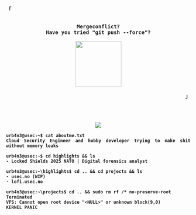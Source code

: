 

<div align="justify">
  <p align="left">
    <strong>
      <samp>「</samp>
    </strong>
  </p>
  <p align="center">
    <samp>
       <br />
   <b>
      Mergeconflict?
      <br />
        Have you tried "git push --force"?
        <br />
      <br />
<img height=125 src="https://github.com/user-attachments/assets/e73a3e0f-fe38-4b05-aea2-5a61f6e5926f" />
</p>

  <p align="right">
    <strong>
      <samp>」</samp>
    </strong>
  </p>   


    
 <br /> <br />
    
   <p align="center">
  <a href=".">
    <img src="https://skillicons.dev/icons?i=git,pwsh,dotnet,linux,cloudflare,docker,c,cs,cpp,py,postman,gcp,azure,kubernetes" />
  </a>
</p>


```console
urb4n3@usec:~$ cat aboutme.txt
Cloud Security Engineer and hobby developer trying to make shit without memory leaks

urb4n3@usec:~$ cd highlights && ls
- Locked Shields 2025 NATO | Digital forensics analyst

urb4n3@usec:~\highlights$ cd .. && cd projects && ls
- usec.no (WIP)
- lofi.usec.no

urb4n3@usec:~\projects$ cd .. && sudo rm rf /* no-preserve-root
Terminated
VFS: Cannot open root device "<NULL>" or unknown block(9,0)
KERNEL PANIC
```


